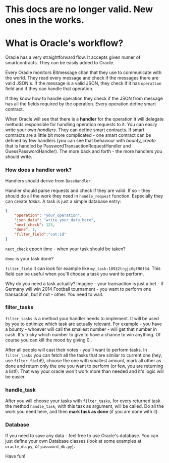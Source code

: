 
# This docs are no longer valid. New ones in the works.

# What is Oracle's workflow?


Oracle has a very straightforward flow. It accepts given numer of smartcontracts. They can be easily added to Oracle.

Every Oracle monitors Bitmessage chan that they use to communicate with the world. They read every message and check if the messages there are valid JSON's. If the message is a valid JSON, they check if it has ```operation``` field and if they can handle that operation. 

If they know how to handle operation they check if the JSON from message has all the fields required by the operation. Every operation define smart contract.

When Oracle will see that there is a **handler** for the operation it will delegate methods responsible for handling operation requests to it. You can easily write your own *handlers*. They can define smart contracts. If smart contracts are a little bit more complicated - one smart contract can be defined by few handlers (you can see that behaviour with *bounty_create* that is handled by PasswordTransactionRequestHandler and GuessPasswordHandler). The more back and forth - the more handlers you should write.

### How does a handler work?

Handlers should derive from ```BaseHandler```.

Handler should parse requests and check if they are valid. If so - they should do all the work they need in ```handle_request``` function. Especially they can create *tasks*.
A task is just a simple database entry:

```json
{
    "operation": "your_operation",
    "json_data": "write_your_data_here",
    "next_check": 123,
    "done": 1,
    "filter_field":"cat:id" 
}
```

```next_check``` epoch time - when your task should be taken?

```done``` is your task done?

```filter_field``` it can look for example like ```my_task:10932trgji0gf90f34```. This field can be useful when you'll choose a task you want to perform.

Why do you need a task actually? Imagine - your transaction is just a bet - if Germany will win 2014 Football tournament - you want to perform one transaction, but if not - other. You need to wait.

### filter_tasks
```filter_tasks``` is a method your handler needs to implement. It will be used by you to optimize which task are actually relevant. For example - you have a bounty - whoever will call the smallest number - will get that number in cash. It's tricky which number to give to have a chance to win anything. Of course you can kill the mood by giving 0.. 

After all people will cast their votes - you'll want to perform tasks. In ```filter_tasks``` you can fetch all the tasks that are similar to current one (hey, use ```filter_field```!), choose the one with smallest amount, mark all other as done and return only the one you want to perform (or few, you are returning a list!). That way your oracle won't work more than needed and it's logic will be easier.

### handle_task

After you will choose your tasks with `filter_tasks`, for every returned task the method ```handle_task```, with this task as argument, will be called. Do all the work you need here, and then **mark task as done** (if you are done with it).

### Database
If you need to save any data - feel free to use Oracle's database. You can just define your own Database classes (look at some examples at ```oracle_db.py```, or ```password_db.py```).

Have fun!
